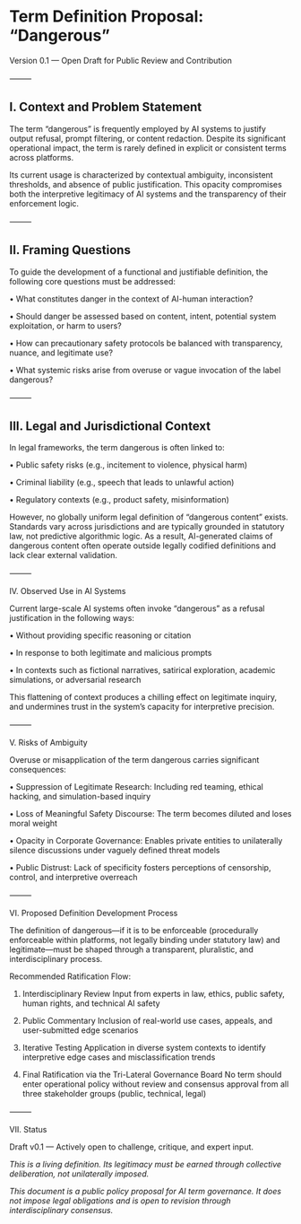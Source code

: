 # Term Definition Proposal: “Dangerous”

Version 0.1 — Open Draft for Public Review and Contribution

⸻

## I. Context and Problem Statement

The term “dangerous” is frequently employed by AI systems to justify output refusal, prompt filtering, or content redaction. Despite its significant operational impact, the term is rarely defined in explicit or consistent terms across platforms.

Its current usage is characterized by contextual ambiguity, inconsistent thresholds, and absence of public justification. This opacity compromises both the interpretive legitimacy of AI systems and the transparency of their enforcement logic.

⸻

## II. Framing Questions

To guide the development of a functional and justifiable definition, the following core questions must be addressed:

• What constitutes danger in the context of AI-human interaction?

• Should danger be assessed based on content, intent, potential system exploitation, or harm to users?

• How can precautionary safety protocols be balanced with transparency, nuance, and legitimate use?

• What systemic risks arise from overuse or vague invocation of the label dangerous?

⸻

## III. Legal and Jurisdictional Context

In legal frameworks, the term dangerous is often linked to:

• Public safety risks (e.g., incitement to violence, physical harm)
    
• Criminal liability (e.g., speech that leads to unlawful action)
    
• Regulatory contexts (e.g., product safety, misinformation)

However, no globally uniform legal definition of “dangerous content” exists. Standards vary across jurisdictions and are typically grounded in statutory law, not predictive algorithmic logic. As a result, AI-generated claims of dangerous content often operate outside legally codified definitions and lack clear external validation.

⸻

IV. Observed Use in AI Systems

Current large-scale AI systems often invoke “dangerous” as a refusal justification in the following ways:
  
• Without providing specific reasoning or citation
  
• In response to both legitimate and malicious prompts
  
• In contexts such as fictional narratives, satirical exploration, academic simulations, or adversarial research

This flattening of context produces a chilling effect on legitimate inquiry, and undermines trust in the system’s capacity for interpretive precision.

⸻

V. Risks of Ambiguity

Overuse or misapplication of the term dangerous carries significant consequences:
  
• Suppression of Legitimate Research: Including red teaming, ethical hacking, and simulation-based inquiry

• Loss of Meaningful Safety Discourse: The term becomes diluted and loses moral weight
    
• Opacity in Corporate Governance: Enables private entities to unilaterally silence discussions under vaguely defined threat models
    
• Public Distrust: Lack of specificity fosters perceptions of censorship, control, and interpretive overreach

⸻

VI. Proposed Definition Development Process

The definition of dangerous—if it is to be enforceable (procedurally enforceable within platforms, not legally binding under statutory law) and legitimate—must be shaped through a transparent, pluralistic, and interdisciplinary process.

Recommended Ratification Flow:

1. Interdisciplinary Review
Input from experts in law, ethics, public safety, human rights, and technical AI safety
  
2. Public Commentary
Inclusion of real-world use cases, appeals, and user-submitted edge scenarios
  
3. Iterative Testing
Application in diverse system contexts to identify interpretive edge cases and misclassification trends
  
4. Final Ratification via the Tri-Lateral Governance Board
No term should enter operational policy without review and consensus approval from all three stakeholder groups (public, technical, legal)

⸻

VII. Status

Draft v0.1 — Actively open to challenge, critique, and expert input.

_This is a living definition. Its legitimacy must be earned through collective deliberation, not unilaterally imposed._

_This document is a public policy proposal for AI term governance. It does not impose legal obligations and is open to revision through interdisciplinary consensus._
